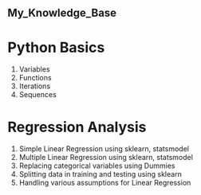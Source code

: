 ## My_Knowledge_Base


# Python Basics
1. Variables
2. Functions
3. Iterations
4. Sequences

# Regression Analysis
1. Simple Linear Regression using sklearn, statsmodel
2. Multiple Linear Regression using sklearn, statsmodel
3. Replacing categorical variables using Dummies
4. Splitting data in training and testing using sklearn
5. Handling various assumptions for Linear Regression

